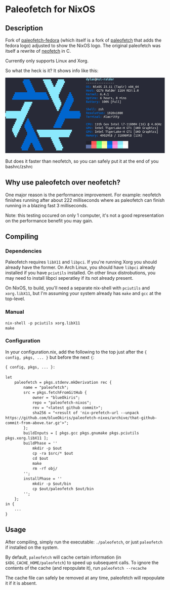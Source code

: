 # Paleofetch for NixOS

## Description

Fork of [paleofetch-fedora](https://github.com/maciejlagowski/paleofetch-fedora) (which itself is a fork of [paleofetch](https://github.com/ss7m/paleofetch) that adds the fedora logo) adjusted to show the NixOS logo. The original paleofetch was itself a rewrite of [neofetch](https://github.com/dylanaraps/neofetch) in C.

Currently only supports Linux and Xorg.

So what the heck is it? It shows info like this:

![example output](example.png)

But does it faster than neofetch, so you can safely put it at the end of you bashrc/zshrc

## Why use paleofetch over neofetch?

One major reason is the performance improvement. For example: neofetch finishes running after about 222 milliseconds where as paleofetch can finish running in a blazing fast 3 milliseconds.

Note: this testing occured on only 1 computer, it's not a good representation on the performance benefit you may gain.


## Compiling

### Dependencies

Paleofetch requires `libX11` and `libpci`. If you're running Xorg you should already have
the former. On Arch Linux, you should have `libpci` already installed if you have `pciutils`
installed. On other linux distrobutions, you may need to install libpci seperatley
if its not already present.

On NixOS, to build, you'll need a separate nix-shell with `pciutils` and `xorg.libX11`, but I'm assuming your system already has `make` and `gcc` at the top-level.

### Manual

```
nix-shell -p pciutils xorg.libX11
make
```

### Configuration

In your configuration.nix, add the following to the top just after the `{ config, pkgs, ... }` but before the next `{`:

```
{ config, pkgs, ... }:

let
    paleofetch = pkgs.stdenv.mkDerivation rec {
        name = "paleofetch";
        src = pkgs.fetchFromGitHub {
            owner = "blueOkiris";
            repo = "paleofetch-nixos";
            rev = "<latest github commit>";
            sha256 = "<result of 'nix-prefetch-url --unpack https://github.com/blueOkiris/paleofetch-nixos/archive/that-github-commit-from-above.tar.gz'>";
        };
        buildInputs = [ pkgs.gcc pkgs.gnumake pkgs.pciutils pkgs.xorg.libX11 ];
        buildPhase = ''
            mkdir -p $out
            cp -ra $src/* $out
            cd $out
            make
            rm -rf obj/
        '';
        installPhase = ''
            mkdir -p $out/bin
            cp $out/paleofetch $out/bin
        '';
    };
in {
    ...
}
```

## Usage

After compiling, simply run the executable: `./paleofetch`, or just `paleofetch` if installed on the system.

By default, `paleofetch` will cache certain  information (in `$XDG_CACHE_HOME/paleofetch`)
to speed up subsequent calls. To ignore the contents of the cache (and repopulate it), run `paleofetch --recache`

The cache file can safely be removed at any time, paleofetch will repopulate it
if it is absent.

